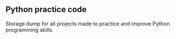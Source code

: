 ## Python practice code
Storage dump for all projects made to practice and improve Python programming skills.